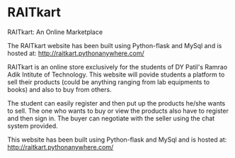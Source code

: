 # RAITkart
RAITkart: An Online Marketplace

The RAITkart website has been built using Python-flask and MySql and is hosted at:
http://raitkart.pythonanywhere.com/

RAITkart is an online store exclusively for the students of DY Patil's Ramrao Adik Intitute of Technology. This website will povide students a platform to sell their products (could be anything ranging from lab equipments to books) and also to buy from others.

The student can easily register and then put up the products he/she wants to sell. The one who wants to buy or view the products also have to register and then sign in. The buyer can negotiate with the seller using the chat system provided.

This website has been built using Python-flask and MySql and is hosted at:
http://raitkart.pythonanywhere.com/
